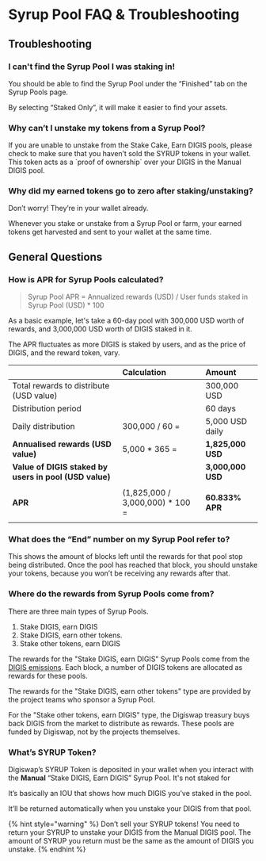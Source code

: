 # Syrup Pool FAQ & Troubleshooting

## Troubleshooting

### **I can't find the Syrup Pool I was staking in!**

You should be able to find the Syrup Pool under the “Finished” tab on the Syrup Pools page. 

By selecting “Staked Only”, it will make it easier to find your assets.

### **Why can’t I unstake my tokens from a Syrup Pool?**

If you are unable to unstake from the Stake Cake, Earn DIGIS pools, please check to make sure that you haven’t sold the SYRUP tokens in your wallet. This token acts as a \`proof of ownership\` over your DIGIS in the Manual DIGIS pool. 

### **Why did my earned tokens go to zero after staking/unstaking?**

Don’t worry! They’re in your wallet already.

Whenever you stake or unstake from a Syrup Pool or farm, your earned tokens get harvested and sent to your wallet at the same time.

## **General Questions**

### How is APR for Syrup Pools calculated?

> Syrup Pool APR = Annualized rewards \(USD\) / User funds staked in Syrup Pool \(USD\) \* 100

As a basic example, let's take a 60-day pool with 300,000 USD worth of rewards, and 3,000,000 USD worth of DIGIS staked in it.

The APR fluctuates as more DIGIS is staked by users, and as the price of DIGIS, and the reward token, vary.

<table>
  <thead>
    <tr>
      <th style="text-align:left"></th>
      <th style="text-align:left"><b>Calculation</b>
      </th>
      <th style="text-align:left">Amount</th>
    </tr>
  </thead>
  <tbody>
    <tr>
      <td style="text-align:left">Total rewards to distribute (USD value)</td>
      <td style="text-align:left"></td>
      <td style="text-align:left">300,000 USD</td>
    </tr>
    <tr>
      <td style="text-align:left">Distribution period</td>
      <td style="text-align:left"></td>
      <td style="text-align:left">60 days</td>
    </tr>
    <tr>
      <td style="text-align:left">Daily distribution</td>
      <td style="text-align:left">300,000 / 60 =</td>
      <td style="text-align:left">5,000 USD daily</td>
    </tr>
    <tr>
      <td style="text-align:left"><b>Annualised rewards (USD value)</b>
      </td>
      <td style="text-align:left">5,000 * 365 =</td>
      <td style="text-align:left"><b>1,825,000 USD</b>
      </td>
    </tr>
    <tr>
      <td style="text-align:left"><b>Value of DIGIS staked by users in pool (USD value)</b>
      </td>
      <td style="text-align:left"></td>
      <td style="text-align:left"><b>3,000,000 USD</b>
      </td>
    </tr>
    <tr>
      <td style="text-align:left"><b>APR</b>
      </td>
      <td style="text-align:left">(1,825,000 / 3,000,000) * 100 =</td>
      <td style="text-align:left">
        <p></p>
        <p><b>60.833% APR</b>
        </p>
      </td>
    </tr>
  </tbody>
</table>

### **What does the “End” number on my Syrup Pool refer to?**

This shows the amount of blocks left until the rewards for that pool stop being distributed. Once the pool has reached that block, you should unstake your tokens, because you won’t be receiving any rewards after that.

### **Where do the rewards from Syrup Pools come from?**

There are three main types of Syrup Pools.

1. Stake DIGIS, earn DIGIS
2. Stake DIGIS, earn other tokens. 
3. Stake other tokens, earn DIGIS

The rewards for the "Stake DIGIS, earn DIGIS" Syrup Pools come from the [DIGIS emissions](https://docs.digiswap.finance/tokenomics/cake/cake-tokenomics). Each block, a number of DIGIS tokens are allocated as rewards for these pools.

The rewards for the "Stake DIGIS, earn other tokens" type are provided by the project teams who sponsor a Syrup Pool.

For the "Stake other tokens, earn DIGIS" type, the Digiswap treasury buys back DIGIS from the market to distribute as rewards. These pools are funded by Digiswap, not by the projects themselves.

### What’s SYRUP Token?

Digiswap’s SYRUP Token is deposited in your wallet when you interact with the **Manual** “Stake DIGIS, Earn DIGIS” Syrup Pool. It's not staked for 

It’s basically an IOU that shows how much DIGIS you’ve staked in the pool.

It’ll be returned automatically when you unstake your DIGIS from that pool.

{% hint style="warning" %}
Don’t sell your SYRUP tokens! You need to return your SYRUP to unstake your DIGIS from the Manual DIGIS pool. The amount of SYRUP you return must be the same as the amount of DIGIS you unstake.
{% endhint %}

